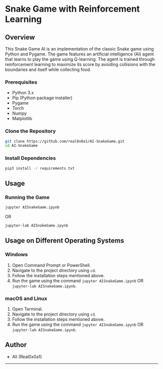 # Snake Game with Reinforcement Learning

## Overview
This Snake Game AI is an implementation of the classic Snake game using Python and Pygame. The game features an artificial intelligence (AI) agent that learns to play the game using Q-learning. The agent is trained through reinforcement learning to maximize its score by avoiding collisions with the boundaries and itself while collecting food.

### Prerequisites

- Python 3.x
- Pip (Python package installer)
- Pygame
- Torch
- Numpy
- Matplotlib

### Clone the Repository

```bash
git clone https://github.com/real0x0a1/AI-SnakeGame.git
cd AI-SnakeGame
```

### Install Dependencies

```bash
pip3 install -r requirements.txt
```

## Usage

### Running the Game

```bash
jupyter AISnakeGame.ipynb
```
OR
```bash
jupyter-lab AISnakeGame.ipynb
```

## Usage on Different Operating Systems

### Windows

1. Open Command Prompt or PowerShell.
2. Navigate to the project directory using `cd`.
3. Follow the installation steps mentioned above.
4. Run the game using the command `jupyter AISnakeGame.ipynb` OR `jupyter-lab AISnakeGame.ipynb`.

### macOS and Linux

1. Open Terminal.
2. Navigate to the project directory using `cd`.
3. Follow the installation steps mentioned above.
4. Run the game using the command `jupyter AISnakeGame.ipynb` OR `jupyter-lab AISnakeGame.ipynb`.

## Author

- Ali (Real0x0a1)

---
